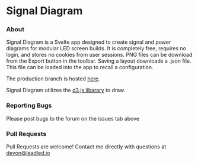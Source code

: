 # Signal Diagram

### About

Signal Diagram is a Svelte app designed to create signal and power diagrams for modular LED screen builds. It is completely free, requires no login, and stores no cookies from user sessions. PNG files can be download from the Export button in the toolbar. Saving a layout downloads a .json file. This file can be loaded into the app to recall a configuration.

The production branch is hosted [here](https://www.signaldiagram.com).

Signal Diagram utilizes the [d3.js libarary](https://d3js.org/) to draw.

### Reporting Bugs

Please post bugs to the forum on the issues tab above

### Pull Requests

Pull Requests are welcome! Contact me directly with questions at devon@leadled.io
